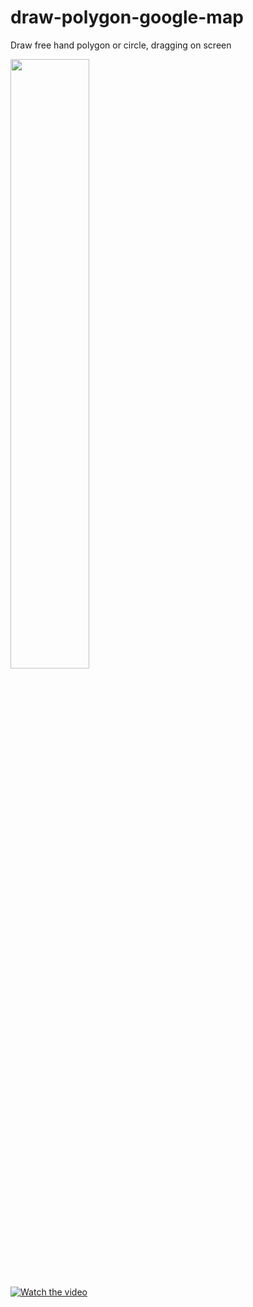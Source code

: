 # draw-polygon-google-map
Draw free hand polygon or circle, dragging on screen

[<img src="https://img.youtube.com/vi/RYk-9jrsoU0/0" width="50%">](https://youtu.be/RYk-9jrsoU0)

[![Watch the video](https://i.imgur.com/vKb2F1B.png)](https://www.youtube.com/watch?v=RYk-9jrsoU0)
